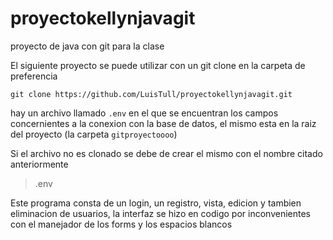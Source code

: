 # proyectokellynjavagit
proyecto de java con git para la clase

El siguiente proyecto se puede utilizar con un git clone en la carpeta de preferencia

```
git clone https://github.com/LuisTull/proyectokellynjavagit.git
```

hay un archivo llamado `.env` en el que se encuentran los campos concernientes a la conexion con la base de datos, el mismo esta en la raiz del proyecto (la carpeta `gitproyectoooo`)

Si el archivo no es clonado se debe de crear el mismo con el nombre citado anteriormente 
> .env

Este programa consta de un login, un registro, vista, edicion y tambien eliminacion de usuarios, la interfaz se hizo en codigo por inconvenientes con el manejador de los forms y los espacios blancos
